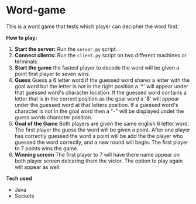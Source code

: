 # Word-game
This is a word game that tests which player can decipher the word first.

**How to play:**
1. **Start the server:** Run the `server.py` script.
2. **Connect clients:** Run the `client.py` script on two different machines or terminals.
3. **Start the game** the fastest player to decode the word will be given a point first player to seven wins.
4. **Guess** Guess a 6 letter word if the guessed word shares a letter with the goal word  but the letter is not in the right position a '*' will appear under that guessed word's character location. If the guessed word contains a letter that is in the correct position as the goal word a '$' will appear under the guessed word at that letters position. If a guessed word's character is not in the goal word then a "-" will be displayed under the guess words character position.
5. **Goal of the Game** Both players are given the same english 6 letter word. The first player the guess the word will be given a point. After one player has correctly guessed the word a point will be add the the player who guessed the word correctly, and a new round will begin. The first player to 7 points wins the game.
6. **Winning screen** The first player to 7 will have there name appear on both player screen delcaring them the victor. The option to play again will appear as well.

**Tech used**
* Java
* Sockets
  
